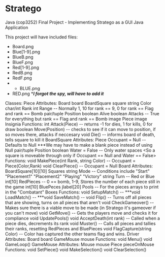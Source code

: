 # Stratego
Java (cop3252) Final Project - Implementing Stratego as a GUI Java Application

This project will have included files:
- Board.png
- Blue[1-9].png
- BlueB.png
- BlueF.png
- Red[1-9].png
- RedB.png
- RedF.png
- - BLUE.png
- RED.png
****I forgot the spy, will have to add it***

Classes: 
Piece
  Attributes:
    Board board
    BoardSquare square
    string Color
    char/int Rank
    int Range -- Normally 1, 10 for rank == 9, 0 for rank == Flag and rank == Bomb
    pair/tuple Position
    boolean Alive
    boolean Attacks -- True for everything but rank == Flag and rank == Bomb
    image Piece
    image Insignia
  Functions:
    int Attack(Piece) -- returns -1 for dies, 1 for kills, 0 for draw
    boolean Move(Position) -- checks to see if it can move to position, if so moves there, attacks if neccesary
    void Die() -- informs board of death, tells square to kill it
BoardSquare
  Attributes:
    Piece Occupant = Null -- Defaults to Null ***We may have to make a blank piece instead of using Null
    pair/tuple Position
    boolean Water = False -- Only water spaces <So a square is moveable through only if Occupant == Null and Water == False>
  Functions:
    void MakePiece(int Rank, string Color) -- Occupant = Piece(Color,Rank)
    void ClearPiece() -- Occupant = Null
Board
  Attributes:
    BoardSquare[10][10] Squares
    string Mode -- Conditions include "Start" "Placement1" "Placement2" "Playing" "Victory"
    string Turn -- Red or Blue
    int[10] RedPieces -- 0 == bomb, 1-9, Stores the number of each piece still in the game
    int[10] BluePeces
    jlabel[20] Pools -- For the pieces arrays to print in the "Combatant" Boxes
  Functions:
    void SetupMatch() --
    ***void LoadMatch() --
    ***void SaveMatch() --
    void Flip() -- Turns off all pieces that are showing, turns on all pieces that aren't
    void CheckGameover() -- Makes sure there is a viable move to be made (in Stratego it's gameover if you can't move)
    void GetMove() -- Gets the players move and checks it for compliance 
    void UpdatePools()
    void AcceptDeath(int rank) -- Called when a piece dies, decrements its rank
    void Muster() -- Calls all pieces and tallies their ranks, resetting RedPieces and BluePieces
    void FlagCapture(string Color) -- Color has captured the other teams flag and wins.
Driver
  Attributes:
    Board board
    GameMouse mouse
  Functions:
    void Menu()
    void GameLoop()
GameMouse
  Attributes:
    Mouse mouse
    Piece pieceOnMouse
  Functions:
    void SetPiece()
    void MakeSelection()
    void ClearSelection()
